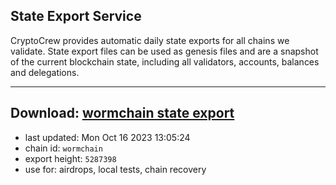 ## State Export Service
CryptoCrew provides automatic daily state exports for all chains we validate. State export files can be used as genesis files and are a snapshot of the current blockchain state, including all validators, accounts, balances and delegations.

---
**Download: [wormchain state export](https://dl.ccvalidators.com/SERVICE/wormchain/wormchain_export_5287398.json)**
---

- last updated: Mon Oct 16 2023 13:05:24
- chain id: `wormchain`
- export height: `5287398`
- use for: airdrops, local tests, chain recovery
